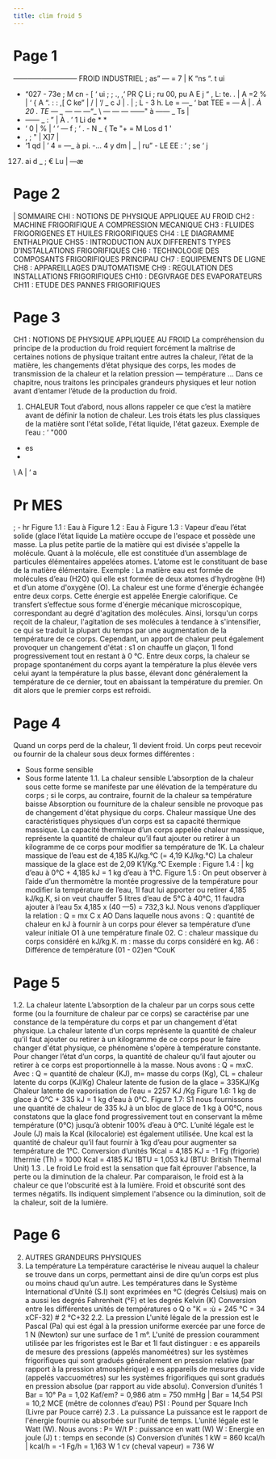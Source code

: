 ```yaml
---
title: clim froid 5
---
```


# Page 1 
  _—_—_—_—_—_————
FROID INDUSTRIEL
; as” — =
7 | K “ns “. t ui
- “027 - 73e
; M cn - [
‘ ui ; ; ., ,‘ PR Ç Li
; ru 00, pu A E j “ , L: te.
. | A =2 % | ‘ { A “.
: : ,[ C ke” | / | ‘/
_ c J |
. | ; L - 3
h. Le = —_
‘ bat TEE =
— À
| _. À 20 . TE —
_ — —_ —“_
\ — — — ——"
à —— _ Ts |
- _—_— _ : ”
|
À
. ’
1
Li de * *
- ‘ 0 | %
| ‘ ‘ _—_ f ; ‘ . - N
_ { Te
"+ = M
Los d 1 '
- , ; " | X]7 |
- ‘1 qd |
’ 4 = —_
à pi. -… 4 y dm |
_ | ru” -
LE EE : ‘ ;
se
‘ j
127) ai
d _ ; €
Lu |
—æ

# Page 2 
 | SOMMAIRE
CHI : NOTIONS DE PHYSIQUE APPLIQUEE AU FROID
CH2 : MACHINE FRIGORIFIQUE A COMPRESSION MECANIQUE
CH3 : FLUIDES FRIGORIGENES ET HUILES FRIGORIFIQUES
CH4 : LE DIAGRAMME ENTHALPIQUE
CHS5 : INTRODUCTION AUX DIFFERENTS TYPES D’INSTALLATIONS FRIGORIFIQUES
CH6 : TECHNOLOGIE DES COMPOSANTS FRIGORIFIQUES PRINCIPAU
CH7 : EQUIPEMENTS DE LIGNE
CH8 : APPAREILLAGES D’AUTOMATISME
CH9 : REGULATION DES INSTALLATIONS FRIGORIFIQUES
CH10 : DEGIVRAGE DES EVAPORATEURS
CH11 : ETUDE DES PANNES FRIGORIFIQUES

# Page 3 
 CH1 : NOTIONS DE PHYSIQUE APPLIQUEE AU FROID
La compréhension du principe de la production du froid requiert forcément la maîtrise de certaines notions
de physique traitant entre autres la chaleur, l’état de la matière, les changements d’état physique des corps,
les modes de transmission de la chaleur et la relation pression — température …
Dans ce chapitre, nous traitons les principales grandeurs physiques et leur notion avant d’entamer l’étude de
la production du froid.
1. CHALEUR
Tout d’abord, nous allons rappeler ce que c’est la matière avant de définir la notion de chaleur.
Les trois états les plus classiques de la matière sont l'état solide, l'état liquide, l'état gazeux.
Exemple de l’eau :
‘ "000
- es
-
\ A
| ‘ a
# Pr MES
; - hr
Figure 1.1 : Eau à Figure 1.2 : Eau à Figure 1.3 : Vapeur d’eau
l’état solide (glace l’état liquide
La matière occupe de l'espace et possède une masse. La plus petite partie de la matière qui est divisée
s'appelle la molécule. Quant à la molécule, elle est constituée d’un assemblage de particules élémentaires
appelées atomes. L’atome est le constituant de base de la matière élémentaire.
Exemple : La matière eau est formée de molécules d’eau (H2O) qui elle est formée de deux atomes
d'hydrogène (H) et d’un atome d'oxygène (O).
La chaleur est une forme d'énergie échangée entre deux corps. Cette énergie est appelée Energie
calorifique. Ce transfert s’effectue sous forme d'énergie mécanique microscopique, correspondant au degré
d'agitation des molécules. Ainsi, lorsqu'un corps reçoit de la chaleur, l'agitation de ses molécules à tendance
à s'intensifier, ce qui se traduit la plupart du temps par une augmentation de la température de ce corps.
Cependant, un apport de chaleur peut également provoquer un changement d'état : s1 on chauffe un glaçon, 1l
fond progressivement tout en restant à 0 °C.
Entre deux corps, la chaleur se propage spontanément du corps ayant la température la plus élevée vers celui
ayant la température la plus basse, élevant donc généralement la température de ce dernier, tout en abaissant
la température du premier. On dit alors que le premier corps est refroidi.

# Page 4 
 Quand un corps perd de la chaleur, 1l devient froid.
Un corps peut recevoir ou fournir de la chaleur sous deux formes différentes :
- Sous forme sensible
- Sous forme latente
1.1. La chaleur sensible
L’absorption de la chaleur sous cette forme se manifeste par une élévation de la température du corps ; si le
corps, au contraire, fournit de la chaleur sa température baisse
Absorption ou fourniture de la chaleur sensible ne provoque pas de changement d'état physique du corps.
Chaleur massique
Une des caractéristiques physiques d’un corps est sa capacité thermique massique.
La capacité thermique d’un corps appelée chaleur massique, représente la quantité de chaleur qu’il faut
ajouter ou retirer à un kilogramme de ce corps pour modifier sa température de 1K.
La chaleur massique de l’eau est de 4,185 KJ/kg.°C (= 4,19 KJ/kg.°C)
La chaleur massique de la glace est de 2,09 K1/Kg.°C
Exemple :
Figure 1.4 : | kg d’eau à 0°C + 4,185 kJ = 1 kg d’eau à 1°C.
Figure 1.5 :
On peut observer à l’aide d’un thermomètre la montée progressive de la température pour modifier la
température de l’eau, 1l faut lui apporter ou retirer 4,185 kJ/kg.K, si on veut chauffer 5 litres d’eau de 5°C à
40°C, 11 faudra ajouter à l’eau 5x 4,185 x (40 —5) = 732,3 kJ.
Nous venons d’appliquer la relation :
Q = mx C x AO
Dans laquelle nous avons :
Q : quantité de chaleur en kJ à fournir à un corps pour élever sa température d’une valeur initiale O1 à une
température finale 02.
C : chaleur massique du corps considéré en kJ/kg.K.
m : masse du corps considéré en kg.
A6 : Différence de température (01 - 02)en °CouK

# Page 5 
 1.2. La chaleur latente
L’absorption de la chaleur par un corps sous cette forme (ou la fourniture de chaleur par ce corps) se
caractérise par une constance de la température du corps et par un changement d'état physique.
La chaleur latente d’un corps représente la quantité de chaleur qu’il faut ajouter ou retirer à un kilogramme
de ce corps pour le faire changer d'état physique, ce phénomène s'opère à température constante.
Pour changer l’état d’un corps, la quantité de chaleur qu’il faut ajouter ou retirer à ce corps est
proportionnelle à la masse. Nous avons :
Q = mxC.
Avec : Q = quantité de chaleur (KJ), m= masse du corps (Kg),
CL = chaleur latente du corps (KJ/Kg)
Chaleur latente de fusion de la glace = 335KJ/Kg
Chaleur latente de vaporisation de l’eau = 2257 KJ /Kg
Figure 1.6: 1 kg de glace à O°C + 335 kJ = 1 kg d’eau à 0°C.
Figure 1.7:
S1 nous fournissons une quantité de chaleur de 335 kJ à un bloc de glace de 1 kg à O0°C, nous constatons que
la glace fond progressivement tout en conservant la même température (0°C) jusqu’à obtenir 100% d’eau à
0°C.
L’unité légale est le Joule (J) mais la Kcal (kilocalorie) est également utilisée.
Une kcal est la quantité de chaleur qu’il faut fournir à 1kg d’eau pour augmenter sa température de 1°C.
Conversion d’unités
1Kcal = 4,185 KJ = -1 Fg (frigorie)
Ithermie (Th) = 1000 Kcal = 4185 KJ
1BTU = 1,053 kJ (BTU: British Thermal Unit)
1.3 . Le froid
Le froid est la sensation que fait éprouver l'absence, la perte ou la diminution de la chaleur. Par
comparaison, le froid est à la chaleur ce que l'obscurité est à la lumière. Froid et obscurité sont des termes
négatifs. Ils indiquent simplement l'absence ou la diminution, soit de la chaleur, soit de la lumière.

# Page 6 
 2. AUTRES GRANDEURS PHYSIQUES
1. La température
La température caractérise le niveau auquel la chaleur se trouve dans un corps, permettant ainsi de dire
qu’un corps est plus ou moins chaud qu’un autre. Les températures dans le Système International d’Unité
(S.I) sont exprimées en °C (degrés Celsius) mais on a aussi les degrés Fahrenheit (°F) et les degrés Kelvin
(K)
Conversion entre les différentes unités de températures
o Q o "K = :ù + 245
°C = 34 xCF-32) # 2 °C+32
2.2. La pression
L'unité légale de la pression est le Pascal (Pa) qui est égal à la pression uniforme exercée par une force
de 1 N (Newton) sur une surface de 1 m°.
L'unité de pression couramment utilisée par les frigoristes est le Bar et 1l faut distinguer :
e es appareils de mesure des pressions (appelés manomèétres) sur les systèmes frigorifiques
qui sont gradués généralement en pression relative (par rapport à la pression atmosphérique)
e es appareils de mesures du vide (appelés vaccuométres) sur les systèmes frigorifiques
qui sont gradués en pression absolue (par rapport au vide absolu).
Conversion d’unités
1 Bar = 10° Pa = 1,02 Kaf/em? = 0,986 atm = 750 mmHg
| Bar = 14,54 PSI = 10,2 MCE (mêtre de colonnes d’eau)
PSI : Pound per Square Inch (Livre par Pouce carré)
2.3 . La puissance
La puissance est le rapport de l'énergie fournie ou absorbée sur l’unité de temps. L’unité légale est le Watt
(W).
Nous avons : P= W/t
P : puissance en watt (W)
W : Energie en joule (J)
t : temps en seconde (s)
Conversion d’unités
1 kW = 860 kcal/h
| kcal/h = -1 Fg/h = 1,163 W
1 cv (cheval vapeur) = 736 W

